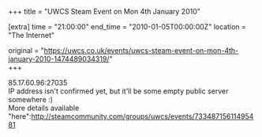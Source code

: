 +++
title = "UWCS Steam Event on Mon 4th January 2010"

[extra]
time = "21:00:00"
end_time = "2010-01-05T00:00:00Z"
location = "The Internet"

original = "https://uwcs.co.uk/events/uwcs-steam-event-on-mon-4th-january-2010-1474489034319/"    
+++

85.17.60.96:27035  
IP address isn't confirmed yet, but it'll be some empty public server somewhere :)  
More details available "here":http://steamcommunity.com/groups/uwcs/events/73348715611495481

